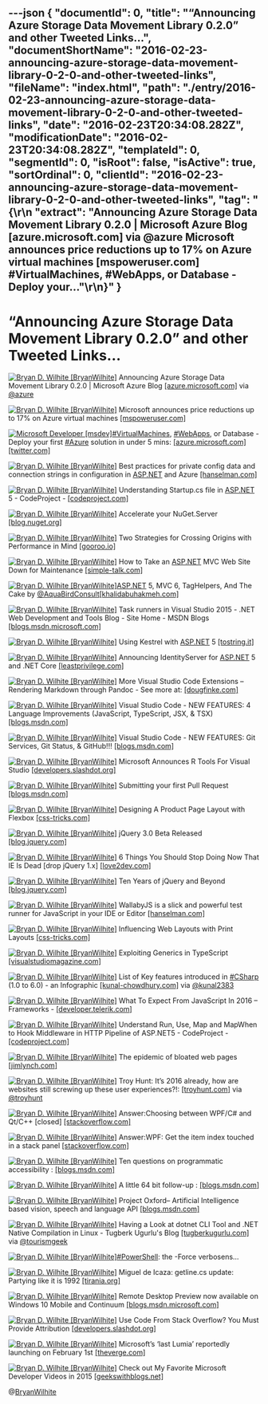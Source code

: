 ---json
{
  "documentId": 0,
  "title": "“Announcing Azure Storage Data Movement Library 0.2.0” and other Tweeted Links…",
  "documentShortName": "2016-02-23-announcing-azure-storage-data-movement-library-0-2-0-and-other-tweeted-links",
  "fileName": "index.html",
  "path": "./entry/2016-02-23-announcing-azure-storage-data-movement-library-0-2-0-and-other-tweeted-links",
  "date": "2016-02-23T20:34:08.282Z",
  "modificationDate": "2016-02-23T20:34:08.282Z",
  "templateId": 0,
  "segmentId": 0,
  "isRoot": false,
  "isActive": true,
  "sortOrdinal": 0,
  "clientId": "2016-02-23-announcing-azure-storage-data-movement-library-0-2-0-and-other-tweeted-links",
  "tag": "{\r\n  \"extract\": \"Announcing Azure Storage Data Movement Library 0.2.0 | Microsoft Azure Blog [azure.microsoft.com]  via @azure Microsoft announces price reductions up to 17% on Azure virtual machines [mspoweruser.com] #VirtualMachines, #WebApps, or Database - Deploy your...\"\r\n}"
}
---

# “Announcing Azure Storage Data Movement Library 0.2.0” and other Tweeted Links…

[<img alt="Bryan D. Wilhite [BryanWilhite]" src="https://songhay.blob.core.windows.net/shared-social-twitter/BryanWilhite.jpeg">](http://songhayblog.azurewebsites.net/ "Bryan D. Wilhite [BryanWilhite]") Announcing Azure Storage Data Movement Library 0.2.0 | Microsoft Azure Blog [[azure.microsoft.com]](https://azure.microsoft.com/en-us/blog/announcing-azure-storage-data-movement-library-0-2-0/) via [@azure](http://twitter.com/azure)

[<img alt="Bryan D. Wilhite [BryanWilhite]" src="https://songhay.blob.core.windows.net/shared-social-twitter/BryanWilhite.jpeg">](http://songhayblog.azurewebsites.net/ "Bryan D. Wilhite [BryanWilhite]") Microsoft announces price reductions up to 17% on Azure virtual machines [[mspoweruser.com]](http://mspoweruser.com/microsoft-announces-price-reductions-17-azure-virtual-machines/)

[<img alt="Microsoft Developer [msdev]" src="https://songhay.blob.core.windows.net/shared-social-twitter/msdev.png">](http://developer.microsoft.com/ "Microsoft Developer [msdev]")[#VirtualMachines](http://search.twitter.com/search?q=%23VirtualMachines), [#WebApps](http://search.twitter.com/search?q=%23WebApps), or Database - Deploy your first [#Azure](http://search.twitter.com/search?q=%23Azure) solution in under 5 mins: [[azure.microsoft.com]](https://azure.microsoft.com/en-us/get-started/)[[twitter.com]](https://twitter.com/msdev/status/684566308206317572/photo/1)

[<img alt="Bryan D. Wilhite [BryanWilhite]" src="https://songhay.blob.core.windows.net/shared-social-twitter/BryanWilhite.jpeg">](http://songhayblog.azurewebsites.net/ "Bryan D. Wilhite [BryanWilhite]") Best practices for private config data and connection strings in configuration in [ASP.NET](http://www.asp.net/) and Azure [[hanselman.com]](http://www.hanselman.com/blog/BestPracticesForPrivateConfigDataAndConnectionStringsInConfigurationInASPNETAndAzure.aspx)

[<img alt="Bryan D. Wilhite [BryanWilhite]" src="https://songhay.blob.core.windows.net/shared-social-twitter/BryanWilhite.jpeg">](http://songhayblog.azurewebsites.net/ "Bryan D. Wilhite [BryanWilhite]") Understanding Startup.cs file in [ASP.NET](http://www.asp.net/) 5 - CodeProject - [[codeproject.com]](http://www.codeproject.com/Tips/1069787/Understanding-Startup-cs-file-in-ASP-NET)

[<img alt="Bryan D. Wilhite [BryanWilhite]" src="https://songhay.blob.core.windows.net/shared-social-twitter/BryanWilhite.jpeg">](http://songhayblog.azurewebsites.net/ "Bryan D. Wilhite [BryanWilhite]") Accelerate your NuGet.Server [[blog.nuget.org]](http://blog.nuget.org/20160113/Accelerate-your-NuGet.Server.html)

[<img alt="Bryan D. Wilhite [BryanWilhite]" src="https://songhay.blob.core.windows.net/shared-social-twitter/BryanWilhite.jpeg">](http://songhayblog.azurewebsites.net/ "Bryan D. Wilhite [BryanWilhite]") Two Strategies for Crossing Origins with Performance in Mind [[gooroo.io]](https://gooroo.io/GoorooTHINK/Article/16408/Two-Strategies-for-Crossing-Origins-with-Performance-in-Mind/19880#.VpilzWWDcoD.twitter)

[<img alt="Bryan D. Wilhite [BryanWilhite]" src="https://songhay.blob.core.windows.net/shared-social-twitter/BryanWilhite.jpeg">](http://songhayblog.azurewebsites.net/ "Bryan D. Wilhite [BryanWilhite]") How to Take an [ASP.NET](http://www.asp.net/) MVC Web Site Down for Maintenance [[simple-talk.com]](https://www.simple-talk.com/dotnet/asp.net/how-to-take-an-asp.net-mvc-web-site-down-for-maintenance/#.Vpio3VZTAP8.twitter)

[<img alt="Bryan D. Wilhite [BryanWilhite]" src="https://songhay.blob.core.windows.net/shared-social-twitter/BryanWilhite.jpeg">](http://songhayblog.azurewebsites.net/ "Bryan D. Wilhite [BryanWilhite]")[ASP.NET](http://www.asp.net/) 5, MVC 6, TagHelpers, And The Cake by [@AquaBirdConsult](http://twitter.com/AquaBirdConsult)[[khalidabuhakmeh.com]](http://www.khalidabuhakmeh.com/asp-net-5-mvc-6-taghelpers-and-the-cake)

[<img alt="Bryan D. Wilhite [BryanWilhite]" src="https://songhay.blob.core.windows.net/shared-social-twitter/BryanWilhite.jpeg">](http://songhayblog.azurewebsites.net/ "Bryan D. Wilhite [BryanWilhite]") Task runners in Visual Studio 2015 - .NET Web Development and Tools Blog - Site Home - MSDN Blogs [[blogs.msdn.microsoft.com]](https://blogs.msdn.microsoft.com/webdev/2016/01/06/task-runners-in-visual-studio-2015/)

[<img alt="Bryan D. Wilhite [BryanWilhite]" src="https://songhay.blob.core.windows.net/shared-social-twitter/BryanWilhite.jpeg">](http://songhayblog.azurewebsites.net/ "Bryan D. Wilhite [BryanWilhite]") Using Kestrel with [ASP.NET](http://www.asp.net/) 5 [[tostring.it]](http://tostring.it/2016/01/12/Using-Kestrel-with-ASPNET-5/)

[<img alt="Bryan D. Wilhite [BryanWilhite]" src="https://songhay.blob.core.windows.net/shared-social-twitter/BryanWilhite.jpeg">](http://songhayblog.azurewebsites.net/ "Bryan D. Wilhite [BryanWilhite]") Announcing IdentityServer for [ASP.NET](http://www.asp.net/) 5 and .NET Core [[leastprivilege.com]](http://leastprivilege.com/2016/01/11/announcing-identityserver-for-asp-net-5-and-net-core/)

[<img alt="Bryan D. Wilhite [BryanWilhite]" src="https://songhay.blob.core.windows.net/shared-social-twitter/BryanWilhite.jpeg">](http://songhayblog.azurewebsites.net/ "Bryan D. Wilhite [BryanWilhite]") More Visual Studio Code Extensions – Rendering Markdown through Pandoc - See more at: [[dougfinke.com]](http://dougfinke.com/blog/more-visual-studio-code-extensions-rendering-markdown-through-pandoc/#sthash.3bL6C3w3.dpuf)

[<img alt="Bryan D. Wilhite [BryanWilhite]" src="https://songhay.blob.core.windows.net/shared-social-twitter/BryanWilhite.jpeg">](http://songhayblog.azurewebsites.net/ "Bryan D. Wilhite [BryanWilhite]") Visual Studio Code - NEW FEATURES: 4 Language Improvements (JavaScript, TypeScript, JSX, & TSX) [[blogs.msdn.com]](http://blogs.msdn.com/b/user_ed/archive/2016/01/11/visual-studio-code-new-features-4-language-improvements-javascript-typescript-jsx-amp-tsx.aspx)

[<img alt="Bryan D. Wilhite [BryanWilhite]" src="https://songhay.blob.core.windows.net/shared-social-twitter/BryanWilhite.jpeg">](http://songhayblog.azurewebsites.net/ "Bryan D. Wilhite [BryanWilhite]") Visual Studio Code - NEW FEATURES: Git Services, Git Status, & GitHub!!! [[blogs.msdn.com]](http://blogs.msdn.com/b/user_ed/archive/2016/01/13/visual-studio-code-new-features-git-services-git-status-amp-github.aspx)

[<img alt="Bryan D. Wilhite [BryanWilhite]" src="https://songhay.blob.core.windows.net/shared-social-twitter/BryanWilhite.jpeg">](http://songhayblog.azurewebsites.net/ "Bryan D. Wilhite [BryanWilhite]") Microsoft Announces R Tools For Visual Studio [[developers.slashdot.org]](http://developers.slashdot.org/story/16/01/16/1612207/microsoft-announces-r-tools-for-visual-studio?utm_source=feedly1.0mainlinkanon&utm_medium=feed)

[<img alt="Bryan D. Wilhite [BryanWilhite]" src="https://songhay.blob.core.windows.net/shared-social-twitter/BryanWilhite.jpeg">](http://songhayblog.azurewebsites.net/ "Bryan D. Wilhite [BryanWilhite]") Submitting your first Pull Request [[blogs.msdn.com]](http://blogs.msdn.com/b/cdndevs/archive/2016/01/06/submitting-your-first-pull-request.aspx)

[<img alt="Bryan D. Wilhite [BryanWilhite]" src="https://songhay.blob.core.windows.net/shared-social-twitter/BryanWilhite.jpeg">](http://songhayblog.azurewebsites.net/ "Bryan D. Wilhite [BryanWilhite]") Designing A Product Page Layout with Flexbox [[css-tricks.com]](https://css-tricks.com/designing-a-product-page-layout-with-flexbox/)

[<img alt="Bryan D. Wilhite [BryanWilhite]" src="https://songhay.blob.core.windows.net/shared-social-twitter/BryanWilhite.jpeg">](http://songhayblog.azurewebsites.net/ "Bryan D. Wilhite [BryanWilhite]") jQuery 3.0 Beta Released [[blog.jquery.com]](http://blog.jquery.com/2016/01/14/jquery-3-0-beta-released/)

[<img alt="Bryan D. Wilhite [BryanWilhite]" src="https://songhay.blob.core.windows.net/shared-social-twitter/BryanWilhite.jpeg">](http://songhayblog.azurewebsites.net/ "Bryan D. Wilhite [BryanWilhite]") 6 Things You Should Stop Doing Now That IE Is Dead [drop jQuery 1.x] [[love2dev.com]](http://www.love2dev.com/#!article/6-things-you-should-stop-doing-now-that-ie-is-dead)

[<img alt="Bryan D. Wilhite [BryanWilhite]" src="https://songhay.blob.core.windows.net/shared-social-twitter/BryanWilhite.jpeg">](http://songhayblog.azurewebsites.net/ "Bryan D. Wilhite [BryanWilhite]") Ten Years of jQuery and Beyond [[blog.jquery.com]](http://blog.jquery.com/2016/01/14/ten-years-of-jquery-and-beyond/)

[<img alt="Bryan D. Wilhite [BryanWilhite]" src="https://songhay.blob.core.windows.net/shared-social-twitter/BryanWilhite.jpeg">](http://songhayblog.azurewebsites.net/ "Bryan D. Wilhite [BryanWilhite]") WallabyJS is a slick and powerful test runner for JavaScript in your IDE or Editor [[hanselman.com]](http://www.hanselman.com/blog/WallabyJSIsASlickAndPowerfulTestRunnerForJavaScriptInYourIDEOrEditor.aspx)

[<img alt="Bryan D. Wilhite [BryanWilhite]" src="https://songhay.blob.core.windows.net/shared-social-twitter/BryanWilhite.jpeg">](http://songhayblog.azurewebsites.net/ "Bryan D. Wilhite [BryanWilhite]") Influencing Web Layouts with Print Layouts [[css-tricks.com]](https://css-tricks.com/print-magazine-layouts-converted-to-web-layouts/)

[<img alt="Bryan D. Wilhite [BryanWilhite]" src="https://songhay.blob.core.windows.net/shared-social-twitter/BryanWilhite.jpeg">](http://songhayblog.azurewebsites.net/ "Bryan D. Wilhite [BryanWilhite]") Exploiting Generics in TypeScript [[visualstudiomagazine.com]](https://visualstudiomagazine.com/articles/2015/12/01/exploiting-generics.aspx)

[<img alt="Bryan D. Wilhite [BryanWilhite]" src="https://songhay.blob.core.windows.net/shared-social-twitter/BryanWilhite.jpeg">](http://songhayblog.azurewebsites.net/ "Bryan D. Wilhite [BryanWilhite]") List of Key features introduced in [#CSharp](http://search.twitter.com/search?q=%23CSharp) (1.0 to 6.0) - an Infographic [[kunal-chowdhury.com]](http://www.kunal-chowdhury.com/2016/01/csharp-basics.html#st_refDomain=longurl.org&st_refQuery=) via [@kunal2383](http://twitter.com/kunal2383)

[<img alt="Bryan D. Wilhite [BryanWilhite]" src="https://songhay.blob.core.windows.net/shared-social-twitter/BryanWilhite.jpeg">](http://songhayblog.azurewebsites.net/ "Bryan D. Wilhite [BryanWilhite]") What To Expect From JavaScript In 2016 – Frameworks - [[developer.telerik.com]](http://developer.telerik.com/featured/what-to-expect-from-javascript-in-2016-frameworks/)

[<img alt="Bryan D. Wilhite [BryanWilhite]" src="https://songhay.blob.core.windows.net/shared-social-twitter/BryanWilhite.jpeg">](http://songhayblog.azurewebsites.net/ "Bryan D. Wilhite [BryanWilhite]") Understand Run, Use, Map and MapWhen to Hook Middleware in HTTP Pipeline of ASP.NET5 - CodeProject - [[codeproject.com]](http://www.codeproject.com/Tips/1069790/Understand-Run-Use-Map-and-MapWhen-to-Hook-Middl)

[<img alt="Bryan D. Wilhite [BryanWilhite]" src="https://songhay.blob.core.windows.net/shared-social-twitter/BryanWilhite.jpeg">](http://songhayblog.azurewebsites.net/ "Bryan D. Wilhite [BryanWilhite]") The epidemic of bloated web pages [[jimlynch.com]](http://jimlynch.com/internet/the-epidemic-of-web-pages-that-weigh-too-much/)

[<img alt="Bryan D. Wilhite [BryanWilhite]" src="https://songhay.blob.core.windows.net/shared-social-twitter/BryanWilhite.jpeg">](http://songhayblog.azurewebsites.net/ "Bryan D. Wilhite [BryanWilhite]") Troy Hunt: It’s 2016 already, how are websites still screwing up these user experiences?!: [[troyhunt.com]](http://www.troyhunt.com/2016/01/its-2016-already-how-are-websites-still.html#.Vpis17Mvpzg.twitter) via [@troyhunt](http://twitter.com/troyhunt)

[<img alt="Bryan D. Wilhite [BryanWilhite]" src="https://songhay.blob.core.windows.net/shared-social-twitter/BryanWilhite.jpeg">](http://songhayblog.azurewebsites.net/ "Bryan D. Wilhite [BryanWilhite]") Answer:Choosing between WPF/C# and Qt/C++ [closed] [[stackoverflow.com]](http://stackoverflow.com/questions/5091023/choosing-between-wpf-c-and-qt-c/5094614?stw=2#5094614)

[<img alt="Bryan D. Wilhite [BryanWilhite]" src="https://songhay.blob.core.windows.net/shared-social-twitter/BryanWilhite.jpeg">](http://songhayblog.azurewebsites.net/ "Bryan D. Wilhite [BryanWilhite]") Answer:WPF: Get the item index touched in a stack panel [[stackoverflow.com]](http://stackoverflow.com/questions/23873416/wpf-get-the-item-index-touched-in-a-stack-panel/23873700?stw=2#23873700)

[<img alt="Bryan D. Wilhite [BryanWilhite]" src="https://songhay.blob.core.windows.net/shared-social-twitter/BryanWilhite.jpeg">](http://songhayblog.azurewebsites.net/ "Bryan D. Wilhite [BryanWilhite]") Ten questions on programmatic accessibility : [[blogs.msdn.com]](http://blogs.msdn.com/b/winuiautomation/archive/2016/01/01/ten-questions-on-programmatic-accessibility.aspx)

[<img alt="Bryan D. Wilhite [BryanWilhite]" src="https://songhay.blob.core.windows.net/shared-social-twitter/BryanWilhite.jpeg">](http://songhayblog.azurewebsites.net/ "Bryan D. Wilhite [BryanWilhite]") A little 64 bit follow-up : [[blogs.msdn.com]](http://blogs.msdn.com/b/ricom/archive/2016/01/11/a-little-64-bit-follow-up.aspx)

[<img alt="Bryan D. Wilhite [BryanWilhite]" src="https://songhay.blob.core.windows.net/shared-social-twitter/BryanWilhite.jpeg">](http://songhayblog.azurewebsites.net/ "Bryan D. Wilhite [BryanWilhite]") Project Oxford– Artificial Intelligence based vision, speech and language API [[blogs.msdn.com]](http://blogs.msdn.com/b/uk_faculty_connection/archive/2016/01/04/project-oxford-artificial-intelligence-based-vision-speech-and-language-api.aspx#.VpirlvzOrco.twitter)

[<img alt="Bryan D. Wilhite [BryanWilhite]" src="https://songhay.blob.core.windows.net/shared-social-twitter/BryanWilhite.jpeg">](http://songhayblog.azurewebsites.net/ "Bryan D. Wilhite [BryanWilhite]") Having a Look at dotnet CLI Tool and .NET Native Compilation in Linux - Tugberk Ugurlu's Blog [[tugberkugurlu.com]](http://www.tugberkugurlu.com/archive/having-a-look-at-dotnet-cli-tool-and--net-native-compilation-in-linux) via [@tourismgeek](http://twitter.com/tourismgeek)

[<img alt="Bryan D. Wilhite [BryanWilhite]" src="https://songhay.blob.core.windows.net/shared-social-twitter/BryanWilhite.jpeg">](http://songhayblog.azurewebsites.net/ "Bryan D. Wilhite [BryanWilhite]")[#PowerShell](http://search.twitter.com/search?q=%23PowerShell): the -Force verbosens...

[<img alt="Bryan D. Wilhite [BryanWilhite]" src="https://songhay.blob.core.windows.net/shared-social-twitter/BryanWilhite.jpeg">](http://songhayblog.azurewebsites.net/ "Bryan D. Wilhite [BryanWilhite]") Miguel de Icaza: getline.cs update: Partying like it is 1992 [[tirania.org]](http://tirania.org/blog/archive/2016/Jan-14.html)

[<img alt="Bryan D. Wilhite [BryanWilhite]" src="https://songhay.blob.core.windows.net/shared-social-twitter/BryanWilhite.jpeg">](http://songhayblog.azurewebsites.net/ "Bryan D. Wilhite [BryanWilhite]") Remote Desktop Preview now available on Windows 10 Mobile and Continuum [[blogs.msdn.microsoft.com]](https://blogs.msdn.microsoft.com/rds/2016/01/12/remote-desktop-preview-now-available-on-windows-10-mobile-and-continuum/)

[<img alt="Bryan D. Wilhite [BryanWilhite]" src="https://songhay.blob.core.windows.net/shared-social-twitter/BryanWilhite.jpeg">](http://songhayblog.azurewebsites.net/ "Bryan D. Wilhite [BryanWilhite]") Use Code From Stack Overflow? You Must Provide Attribution [[developers.slashdot.org]](http://developers.slashdot.org/story/16/01/15/1437231/use-code-from-stack-overflow-you-must-provide-attribution?utm_source=feedly1.0mainlinkanon&utm_medium=feed)

[<img alt="Bryan D. Wilhite [BryanWilhite]" src="https://songhay.blob.core.windows.net/shared-social-twitter/BryanWilhite.jpeg">](http://songhayblog.azurewebsites.net/ "Bryan D. Wilhite [BryanWilhite]") Microsoft’s ‘last Lumia’ reportedly launching on February 1st [[theverge.com]](http://www.theverge.com/2016/1/18/10785106/microsoft-lumia-650-last-lumia-rumors)

[<img alt="Bryan D. Wilhite [BryanWilhite]" src="https://songhay.blob.core.windows.net/shared-social-twitter/BryanWilhite.jpeg">](http://songhayblog.azurewebsites.net/ "Bryan D. Wilhite [BryanWilhite]") Check out My Favorite Microsoft Developer Videos in 2015 [[geekswithblogs.net]](http://geekswithblogs.net/Jialiang/archive/2016/01/03/my-favorite-microsoft-developer-videos-in-2015.aspx)

@[BryanWilhite](https://twitter.com/BryanWilhite)
